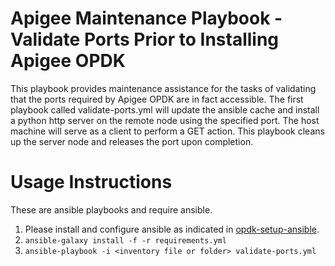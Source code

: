 Apigee Maintenance Playbook - Validate Ports Prior to Installing Apigee OPDK
============================================================================

This playbook provides maintenance assistance for the tasks of 
validating that the ports required by Apigee OPDK are in fact accessible. 
The first playbook called validate-ports.yml will update the ansible cache
and install a python http server on the remote node using the specified port.
The host machine will serve as a client to perform a GET action. This 
playbook cleans up the server node and releases the port upon completion. 


Usage Instructions
==================

These are ansible playbooks and require ansible.

1. Please install and configure ansible as indicated in [opdk-setup-ansible](https://github.com/carlosfrias/apigee-opdk-playbook-setup-ansible).
1. `ansible-galaxy install -f -r requirements.yml`
1. `ansible-playbook -i <inventory file or folder> validate-ports.yml`

